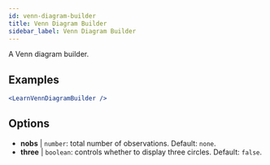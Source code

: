 ```yaml
---
id: venn-diagram-builder
title: Venn Diagram Builder
sidebar_label: Venn Diagram Builder
---
```


A Venn diagram builder.

## Examples

```jsx live
<LearnVennDiagramBuilder />
```

## Options

* __nobs__ | `number`: total number of observations. Default: `none`.
* __three__ | `boolean`: controls whether to display three circles. Default: `false`.
